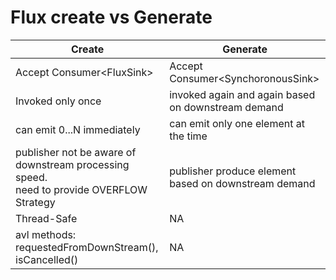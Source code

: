 # Flux create vs Generate

| Create                                                                                        | Generate                                             |
|-----------------------------------------------------------------------------------------------|------------------------------------------------------|
| Accept Consumer<FluxSink<T>>                                                                  | Accept Consumer<SynchoronousSink<T>>                 |
| Invoked only once                                                                             | invoked again and again based on downstream demand   |
| can emit 0...N immediately                                                                    | can emit only one element at the time                |
| publisher not be aware of downstream processing speed.<br/> need to provide OVERFLOW Strategy | publisher produce element based on downstream demand |
| Thread-Safe                                                                                   | NA                                                   |
| avl methods: requestedFromDownStream(), isCancelled()                                         | NA                                                   |
